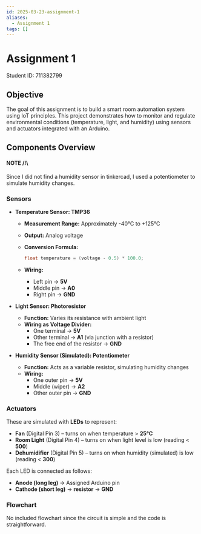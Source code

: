 ```yaml
---
id: 2025-03-23-assignment-1
aliases:
  - Assignment 1
tags: []
---
```


# Assignment 1

Student ID: 711382799

## Objective

The goal of this assignment is to build a smart room automation system using IoT principles. This project demonstrates how to monitor and regulate environmental conditions (temperature, light, and humidity) using sensors and actuators integrated with an Arduino.

## Components Overview

#### NOTE /!\

Since I did not find a humidity sensor in tinkercad, I used a potentiometer to simulate humidity changes.

### Sensors

- **Temperature Sensor: TMP36**

  - **Measurement Range:** Approximately -40°C to +125°C
  - **Output:** Analog voltage
  - **Conversion Formula:**

    ```cpp
    float temperature = (voltage - 0.5) * 100.0;
    ```

  - **Wiring:**
    - Left pin → **5V**
    - Middle pin → **A0**
    - Right pin → **GND**

- **Light Sensor: Photoresistor**

  - **Function:** Varies its resistance with ambient light
  - **Wiring as Voltage Divider:**
    - One terminal → **5V**
    - Other terminal → **A1** (via junction with a resistor)
    - The free end of the resistor → **GND**

- **Humidity Sensor (Simulated): Potentiometer**
  - **Function:** Acts as a variable resistor, simulating humidity changes
  - **Wiring:**
    - One outer pin → **5V**
    - Middle (wiper) → **A2**
    - Other outer pin → **GND**

### Actuators

These are simulated with **LEDs** to represent:

- **Fan** (Digital Pin 3) – turns on when temperature > **25°C**
- **Room Light** (Digital Pin 4) – turns on when light level is low (reading < **500**)
- **Dehumidifier** (Digital Pin 5) – turns on when humidity (simulated) is low (reading < **300**)

Each LED is connected as follows:

- **Anode (long leg)** → Assigned Arduino pin
- **Cathode (short leg)** → **resistor** → **GND**

### Flowchart

No included flowchart since the circuit is simple and the code is straightforward.

